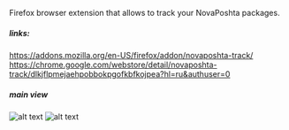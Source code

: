 Firefox browser extension that allows to track your NovaPoshta packages.
#####  links:
https://addons.mozilla.org/en-US/firefox/addon/novaposhta-track/
https://chrome.google.com/webstore/detail/novaposhta-track/dlkjflpmejaehpobbokpgofkbfkojpea?hl=ru&authuser=0
##### main view
![alt text](https://imageup.ru/img282/3632559/ss1.png)
![alt text](https://imageup.ru/img202/3632564/ss2.png)
